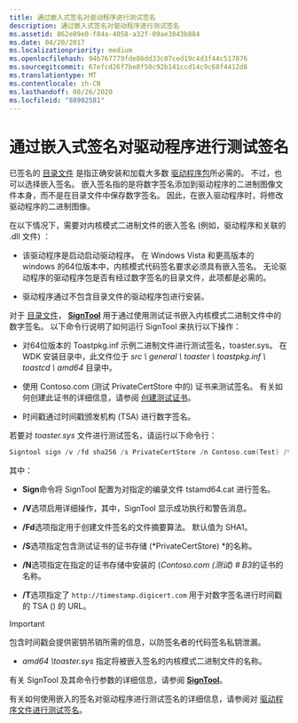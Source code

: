 ```yaml
---
title: 通过嵌入式签名对驱动程序进行测试签名
description: 通过嵌入式签名对驱动程序进行测试签名
ms.assetid: 862e89e0-f84a-4058-a32f-09ae3043b884
ms.date: 04/20/2017
ms.localizationpriority: medium
ms.openlocfilehash: 94b767779fde86dd33c07ced19c4d3f44c517876
ms.sourcegitcommit: 67efcd26f7be8f50c92b141ccd14c9c68f4412d8
ms.translationtype: MT
ms.contentlocale: zh-CN
ms.lasthandoff: 08/26/2020
ms.locfileid: "88902581"
---
```

# <a name="test-signing-a-driver-through-an-embedded-signature"></a>通过嵌入式签名对驱动程序进行测试签名

已签名的 [目录文件](catalog-files.md) 是指正确安装和加载大多数 [驱动程序包](driver-packages.md)所必需的。 不过，也可以选择嵌入签名。 嵌入签名指的是将数字签名添加到驱动程序的二进制图像文件本身，而不是在目录文件中保存数字签名。 因此，在嵌入驱动程序时，将修改驱动程序的二进制图像。

在以下情况下，需要对内核模式二进制文件的嵌入签名 (例如，驱动程序和关联的 .dll 文件) ：

- 该驱动程序是启动启动驱动程序。 在 Windows Vista 和更高版本的 windows 的64位版本中，内核模式代码签名要求必须具有嵌入签名。 无论驱动程序的驱动程序包是否有经过数字签名的目录文件，此项都是必需的。

- 驱动程序通过不包含目录文件的驱动程序包进行安装。

对于 [目录文件](catalog-files.md)， [**SignTool**](https://docs.microsoft.com/windows-hardware/drivers/devtest/signtool) 用于通过使用测试证书嵌入内核模式二进制文件中的数字签名。 以下命令行说明了如何运行 SignTool 来执行以下操作：

- 对64位版本的 Toastpkg.inf 示例二进制文件进行测试签名，toaster.sys。 在 WDK 安装目录中，此文件位于 *src \\ general \\ toaster \\ toastpkg.inf \\ toastcd \\ amd64* 目录中。

- 使用 Contoso.com (测试 PrivateCertStore 中的) 证书来测试签名。 有关如何创建此证书的详细信息，请参阅 [创建测试证书](creating-test-certificates.md)。

- 时间戳通过时间戳颁发机构 (TSA) 进行数字签名。

若要对 *toaster.sys* 文件进行测试签名，请运行以下命令行：

```cpp
Signtool sign /v /fd sha256 /s PrivateCertStore /n Contoso.com(Test) /t http://timestamp.digicert.com amd64\toaster.sys
```

其中：

- **Sign**命令将 SignTool 配置为对指定的编录文件 tstamd64.cat 进行签名。

- **/V**选项启用详细操作，其中，SignTool 显示成功执行和警告消息。

- **/Fd**选项指定用于创建文件签名的文件摘要算法。 默认值为 SHA1。

- **/S**选项指定包含测试证书的证书存储 (*PrivateCertStore) *的名称。

- **/N**选项指定在指定的证书存储中安装的 (*Contoso.com (测试) # B3*的证书的名称。

- **/T**选项指定了 `http://timestamp.digicert.com` 用于对数字签名进行时间戳的 TSA () 的 URL。

>[!IMPORTANT]
>包含时间戳会提供密钥吊销所需的信息，以防签名者的代码签名私钥泄漏。

- *amd64 \\toaster.sys* 指定将被嵌入签名的内核模式二进制文件的名称。

有关 SignTool 及其命令行参数的详细信息，请参阅 [**SignTool**](https://docs.microsoft.com/windows-hardware/drivers/devtest/signtool)。

有关如何使用嵌入的签名对驱动程序进行测试签名的详细信息，请参阅对 [驱动程序文件进行测试签名](test-signing-a-driver-file.md)。
